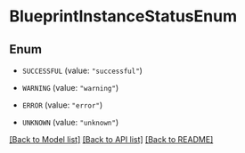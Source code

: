 # BlueprintInstanceStatusEnum

## Enum


* `SUCCESSFUL` (value: `"successful"`)

* `WARNING` (value: `"warning"`)

* `ERROR` (value: `"error"`)

* `UNKNOWN` (value: `"unknown"`)


[[Back to Model list]](../README.md#documentation-for-models) [[Back to API list]](../README.md#documentation-for-api-endpoints) [[Back to README]](../README.md)


